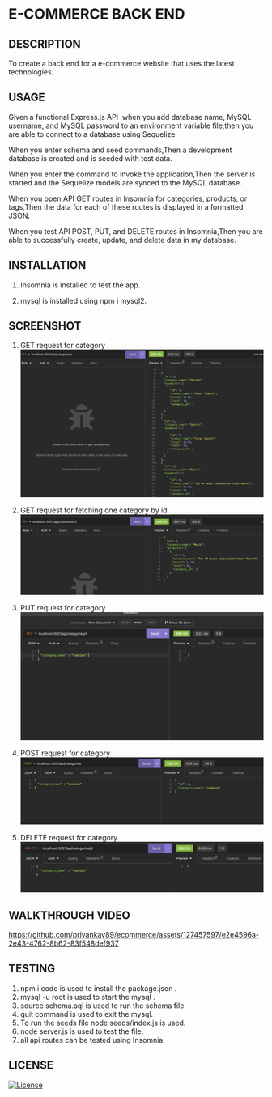 # E-COMMERCE BACK END 


## DESCRIPTION

To create a back end for a e-commerce website that uses the latest technologies.

## USAGE

Given a functional Express.js API ,when you add database name, MySQL username, and MySQL password to an environment variable file,then you are able to connect to a database using Sequelize.

When you enter schema and seed commands,Then a development database is created and is seeded with test data.

When you enter the command to invoke the application,Then the server is started and the Sequelize models are synced to the MySQL database.

When you open API GET routes in Insomnia for categories, products, or tags,Then the data for each of these routes is displayed in a formatted JSON.

When you test API POST, PUT, and DELETE routes in Insomnia,Then you are able to successfully create, update, and delete data in my database.

## INSTALLATION

1. Insomnia is installed to test the app.

2. mysql is installed using npm i mysql2. 

## SCREENSHOT

1. GET request for category
![screenshot](./assets/images/GET.png)

2. GET request for fetching one category by id
![screenshot](./assets/images/GET%20BY%20ID.png)

3. PUT request for category
![screenshot](./assets/images/PUT.png)

4. POST request for category
![screenshot](./assets/images/POST.png)

5. DELETE request for category
![screenshot](./assets/images/DELETE.png)

## WALKTHROUGH VIDEO

https://github.com/priyankav89/ecommerce/assets/127457597/e2e4596a-2e43-4762-8b62-83f548def937


## TESTING

1. npm i code is used to install the package.json .
2. mysql -u root is used to start the mysql .
3. source schema.sql is used to run the schema file.
4. quit command is used to exit the mysql.
5. To run the seeds file node seeds/index.js is used.
6. node server.js is used to test the file.
7. all api routes can be tested using Insomnia.


## LICENSE

[![License](https://img.shields.io/badge/License-MIT-blue.svg)](https://opensource.org/licenses/MIT)

